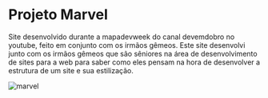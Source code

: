 # Projeto Marvel

Site desenvolvido durante a mapadevweek do canal devemdobro no youtube, feito em conjunto com os irmãos gêmeos. Este site desenvolvi junto com os irmãos gêmeos que são sêniores na área de desenvolvimento de sites para a web para saber como eles pensam na hora de desenvolver a estrutura de um site e sua estilização.

![marvel](https://user-images.githubusercontent.com/92189897/171529686-28a4c915-0728-4560-8803-2f4c16ea8a18.png)
